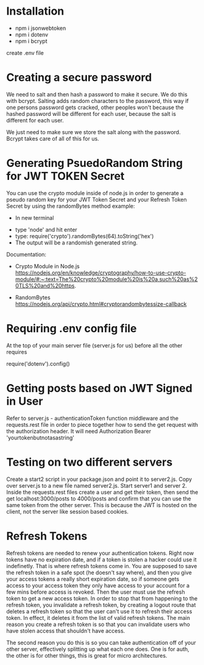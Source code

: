 # Installation

- npm i jsonwebtoken
- npm i dotenv
- npm i bcrypt

create .env file

# Creating a secure password

We need to salt and then hash a password to make it secure. We do this with bcrypt. Salting adds random characters to the password, this way if one persons password gets cracked, other peoples won't because the hashed password will be different for each user, because the salt is different for each user.

We just need to make sure we store the salt along with the password. Bcrypt takes care of all of this for us.

# Generating PsuedoRandom String for JWT TOKEN Secret

You can use the crypto module inside of node.js in order to generate a pseudo random key for your JWT Token Secret and your Refresh Token Secret by using the randomBytes method
example:

- In new terminal

* type 'node' and hit enter
* type: require('crypto').randomBytes(64).toString('hex')
* The output will be a randomish generated string.

Documentation:

- Crypto Module in Node.js
  https://nodejs.org/en/knowledge/cryptography/how-to-use-crypto-module/#:~:text=The%20crypto%20module%20is%20a,such%20as%20TLS%20and%20https.

- RandomBytes
  https://nodejs.org/api/crypto.html#cryptorandombytessize-callback

# Requiring .env config file

At the top of your main server file (server.js for us) before all the other requires

require('dotenv').config()

# Getting posts based on JWT Signed in User

Refer to server.js - authenticationToken function middleware and the requests.rest file in order to piece together how to send the get request with the authorization header. It will need Authorization Bearer 'yourtokenbutnotasastring'

# Testing on two different servers

Create a start2 script in your package.json and point it to server2.js. Copy over server.js to a new file named server2.js. Start server1 and server 2. Inside the requests.rest files create a user and get their token, then send the get localhost:3000/posts to 4000/posts and confirm that you can use the same token from the other server. This is because the JWT is hosted on the client, not the server like session based cookies.

# Refresh Tokens

Refresh tokens are needed to renew your authentication tokens. Right now tokens have no expiration date, and if a token is stolen a hacker could use it indefinetly. That is where refresh tokens come in. You are supposed to save the refresh token in a safe spot (he doesn't say where), and then you give your access tokens a really short expiration date, so if someone gets access to your access token they only have access to your account for a few mins before access is revoked. Then the user must use the refresh token to get a new access token. In order to stop that from happening to the refresh token, you invalidate a refresh token, by creating a logout route that deletes a refresh token so that the user can't use it to refresh their access token. In effect, it deletes it from the list of valid refresh tokens. The main reason you create a refresh token is so that you can invalidate users who have stolen access that shouldn't have access.

The second reason you do this is so you can take authentication off of your other server, effectively splitting up what each one does. One is for auth, the other is for other things, this is great for micro architectures.

